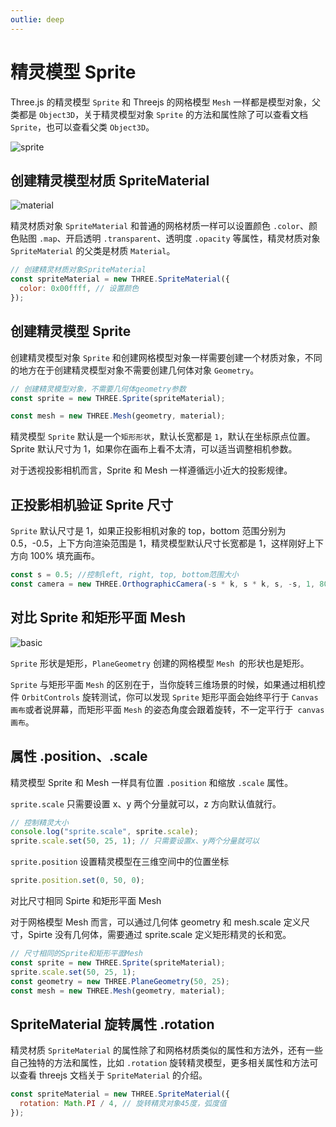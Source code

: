 ```yaml
---
outlie: deep
---
```


# 精灵模型 Sprite

Three.js 的精灵模型 `Sprite` 和 Threejs 的网格模型 `Mesh` 一样都是模型对象，父类都是 `Object3D`，关于精灵模型对象 `Sprite` 的方法和属性除了可以查看文档 `Sprite`，也可以查看父类 `Object3D`。

![sprite](/phaseI/sprite.png)

## 创建精灵模型材质 SpriteMaterial

![material](/phaseI/material.png)

精灵材质对象 `SpriteMaterial` 和普通的网格材质一样可以设置颜色 `.color`、颜色贴图 `.map`、开启透明 `.transparent`、透明度 `.opacity` 等属性，精灵材质对象 `SpriteMaterial` 的父类是材质 `Material`。

```js
// 创建精灵材质对象SpriteMaterial
const spriteMaterial = new THREE.SpriteMaterial({
  color: 0x00ffff, // 设置颜色
});
```

## 创建精灵模型 Sprite

创建精灵模型对象 `Sprite` 和创建网格模型对象一样需要创建一个材质对象，不同的地方在于创建精灵模型对象不需要创建几何体对象 `Geometry`。

```js
// 创建精灵模型对象，不需要几何体geometry参数
const sprite = new THREE.Sprite(spriteMaterial);

const mesh = new THREE.Mesh(geometry, material);
```

精灵模型 `Sprite` 默认是一个`矩形形状`，默认长宽都是 `1`，默认在坐标原点位置。Sprite 默认尺寸为 1，如果你在画布上看不太清，可以适当调整相机参数。

对于透视投影相机而言，Sprite 和 Mesh 一样遵循远小近大的投影规律。

## 正投影相机验证 Sprite 尺寸

`Sprite` 默认尺寸是 1，如果正投影相机对象的 top，bottom 范围分别为 0.5，-0.5，上下方向渲染范围是 1，精灵模型默认尺寸长宽都是 1，这样刚好上下方向 100% 填充画布。

```js
const s = 0.5; //控制left, right, top, bottom范围大小
const camera = new THREE.OrthographicCamera(-s * k, s * k, s, -s, 1, 8000);
```

## 对比 Sprite 和矩形平面 Mesh

![basic](/phaseI/basic.jpg)

`Sprite` 形状是矩形，`PlaneGeometry` 创建的网格模型 `Mesh `的形状也是矩形。

`Sprite` 与矩形平面 `Mesh` 的区别在于，当你旋转三维场景的时候，如果通过相机控件 `OrbitControls` 旋转测试，你可以发现 `Sprite` 矩形平面会始终平行于 `Canvas 画布`或者说屏幕，而矩形平面 `Mesh` 的姿态角度会跟着旋转，不一定平行于` canvas 画布`。

## 属性 .position、.scale

精灵模型 Sprite 和 Mesh 一样具有位置 `.position` 和缩放 `.scale` 属性。

`sprite.scale` 只需要设置 x、y 两个分量就可以，z 方向默认值就行。

```js
// 控制精灵大小
console.log("sprite.scale", sprite.scale);
sprite.scale.set(50, 25, 1); // 只需要设置x、y两个分量就可以
```

`sprite.position` 设置精灵模型在三维空间中的位置坐标

```js
sprite.position.set(0, 50, 0);
```

对比尺寸相同 Spirte 和矩形平面 Mesh

对于网格模型 Mesh 而言，可以通过几何体 geometry 和 mesh.scale 定义尺寸，Spirte 没有几何体，需要通过 sprite.scale 定义矩形精灵的长和宽。

```js
// 尺寸相同的Sprite和矩形平面Mesh
const sprite = new THREE.Sprite(spriteMaterial);
sprite.scale.set(50, 25, 1);
const geometry = new THREE.PlaneGeometry(50, 25);
const mesh = new THREE.Mesh(geometry, material);
```

## SpriteMaterial 旋转属性 .rotation

精灵材质 `SpriteMaterial` 的属性除了和网格材质类似的属性和方法外，还有一些自己独特的方法和属性，比如 `.rotation` 旋转精灵模型，更多相关属性和方法可以查看 threejs 文档关于 `SpriteMaterial` 的介绍。

```js
const spriteMaterial = new THREE.SpriteMaterial({
  rotation: Math.PI / 4, // 旋转精灵对象45度，弧度值
});
```
